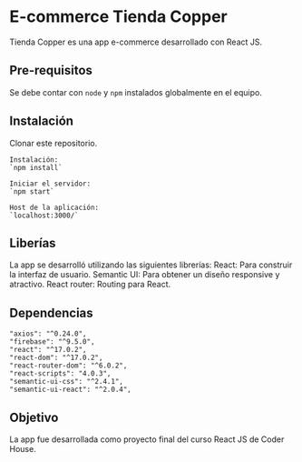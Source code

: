 # E-commerce Tienda Copper

Tienda Copper es una app e-commerce desarrollado con React JS.

## Pre-requisitos

Se debe contar con `node` y `npm` instalados globalmente en el equipo.

## Instalación

Clonar este repositorio.

    Instalación:
    `npm install`

    Iniciar el servidor:
    `npm start`

    Host de la aplicación:
    `localhost:3000/`

## Liberías

La app se desarrolló utilizando las siguientes librerías:
React: Para construir la interfaz de usuario.
Semantic UI: Para obtener un diseño responsive y atractivo.
React router: Routing para React.

## Dependencias

    "axios": "^0.24.0",
    "firebase": "^9.5.0",
    "react": "^17.0.2",
    "react-dom": "^17.0.2",
    "react-router-dom": "^6.0.2",
    "react-scripts": "4.0.3",
    "semantic-ui-css": "^2.4.1",
    "semantic-ui-react": "^2.0.4",

## Objetivo

La app fue desarrollada como proyecto final del curso React JS de Coder House.
